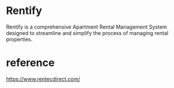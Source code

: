 # Rentify
Rentify is a comprehensive Apartment Rental Management System designed to streamline and simplify the process of managing rental properties.
# reference 
https://www.rentecdirect.com/
